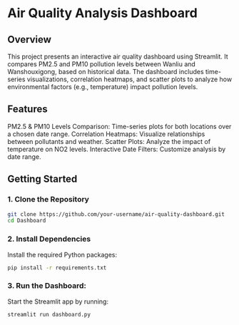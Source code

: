 # Air Quality Analysis Dashboard
## Overview
This project presents an interactive air quality dashboard using Streamlit. It compares PM2.5 and PM10 pollution levels between Wanliu and Wanshouxigong, based on historical data. The dashboard includes time-series visualizations, correlation heatmaps, and scatter plots to analyze how environmental factors (e.g., temperature) impact pollution levels.

## Features
PM2.5 & PM10 Levels Comparison: Time-series plots for both locations over a chosen date range.
Correlation Heatmaps: Visualize relationships between pollutants and weather.
Scatter Plots: Analyze the impact of temperature on NO2 levels.
Interactive Date Filters: Customize analysis by date range.

## Getting Started
### 1. Clone the Repository
```bash
git clone https://github.com/your-username/air-quality-dashboard.git
cd Dashboard
```
### 2. Install Dependencies
Install the required Python packages:
```bash
pip install -r requirements.txt
```
### 3. Run the Dashboard:
Start the Streamlit app by running:
```bash
streamlit run dashboard.py
```
